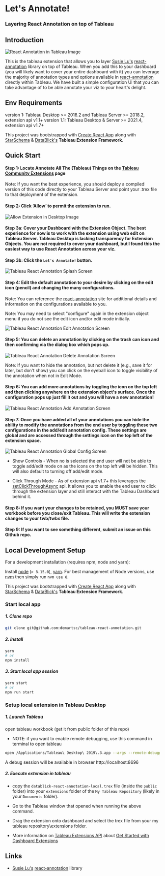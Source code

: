 # Let's Annotate!
### Layering React Annotation on top of Tableau

## Introduction

![React Annotation in Tableau Image](./docs/D1-Annotations.gif)

This is the tableau extension that allows you to layer [Susie Lu's](https://twitter.com/datatoviz?lang=en) [react-annotation](https://react-annotation.susielu.com/) library on top of Tableau. When you add this to your dashboard (you will likely want to cover your entire dashboard with it) you can leverage the majority of annotation types and options available in [react-annotation](https://react-annotation.susielu.com/) directly within Tableau. We have built a simple configuration UI that you can take advantage of to be able annotate your viz to your heart's delight. 

## Env Requirements
version 1: Tableau Desktop >= 2018.2 and Tableau Server >= 2018.2, extension api v1.1+
version 1.1: Tableau Desktop & Server >= 2021.4, extension api v1.7+

This project was bootstrapped with [Create React App](https://github.com/facebook/create-react-app) along with [StarSchema](https://starschema.com/) & [DataBlick's](https://www.datablick.com/) **Tableau Extension Framework**.

## Quick Start
#### Step 1: Locate Annotate All The (Tableau) Things on the [Tableau Community Extensions](https://tableau.github.io/extensions-api/community/) page

Note: If you want the best experience, you should deploy a compiled version of this code directly to your Tableau Server and point your .trex file to that deployment of the extension. 

#### Step 2: Click ‘Allow’ to permit the extension to run.

![Allow Extension in Desktop Image](./docs/Allow-extension.png)

#### Step 3a: Cover your Dashboard with the Extension Object. The best experience for now is to work with the extension using web edit on Tableau Server. Tableau Desktop is lacking transparency for Extension Objects. You are not required to cover your dashboard, but I found this the easiest way to use React Annotation across your viz. 

#### Step 3b: Click the `Let's Annotate!` button. 

![Tableau React Annotation Splash Screen](./docs/Cover-Dashboard.png)

#### Step 4: Edit the default annotation to your desire by clicking on the edit icon (pencil) and changing the many configurations. 

Note: You can reference the [react-annotation](https://react-annotation.susielu.com/) site for additional details and information on the configurations available to you.

Note: You may need to select "configure" again in the extension object menu if you do not see the edit icon and/or edit mode initially. 

![Tableau React Annotation Edit Annotation Screen](./docs/Edit-Annotation.png)

#### Step 5: You can delete an annotation by clicking on the trash can icon and then confirming via the dialog box which pops up. 

![Tableau React Annotation Delete Annotation Screen](./docs/Delete-Annotation.png)

Note: If you want to hide the annotation, but not delete it (e.g., save it for later, but don't show) you can click on the eyeball icon to toggle visibility of the annotation when not in Edit Mode. 

#### Step 6: You can add more annotations by toggling the icon on the top left and then clicking anywhere on the extension object's surface. Once the configuration pops up just fill it out and you will have a new annotation!

![Tableau React Annotation Add Annotation Screen](./docs/Add-Annotation.png)

#### Step 7: Once you have added all of your annotations you can hide the ability to modify the annotations from the end user by toggling these two configurations in the add/edit annotation config. These settings are global and are accessed through the settings icon on the top left of the extension space.

![Tableau React Annotation Global Config Screen](./docs/Global-Config.png)

* Show Controls - When no is selected the end user will not be able to toggle add/edit mode on as the icons on the top left will be hidden. This will also default to turning off add/edit mode. 

* Click Through Mode - As of extension api v1.7+ this leverages the [setClickThroughAsync](https://tableau.github.io/extensions-api/docs/interfaces/extensions.html#setclickthroughasync) api. It allows you to enable the end user to click through the extension layer and still interact with the Tableau Dashboard behind it. 

#### Step 8: If you want your changes to be retained, you **MUST** save your workbook before you close/exit Tableau. This will write the extension changes to your twb/twbx file. 

#### Step 9: If you want to see something different, submit an issue on this Github repo. 

## Local Development Setup
For a development installation (requires npm, node and yarn):

Install [node](https://nodejs.org/en/download/package-manager/) (`> 8.15.0`), [yarn](https://yarnpkg.com/en/docs/install). For best management of Node versions, use [nvm](https://github.com/creationix/nvm)
then simply run `nvm use 8`.

This project was bootstrapped with [Create React App](https://github.com/facebook/create-react-app) along with [StarSchema](https://starschema.com/) & [DataBlick's](https://www.datablick.com/) **Tableau Extension Framework**.

### Start local app
##### 1. Clone repo
```sh
git clone git@github.com:demartsc/tableau-react-annotation.git
```

##### 2. Install
```sh
yarn
# or
npm install
```

##### 3. Start local app session
```sh
yarn start
# or
npm run start
```

### Setup local extension in Tableau Desktop
##### 1. Launch Tableau
open tableau workbook (get it from public folder of this repo)
- NOTE: if you want to enable remote debugging, use this command in terminal to open tableau

```sh
open /Applications/Tableau\ Desktop\ 2019\.3.app --args --remote-debugging-port=8696
```

A debug session will be available in browser http://localhost:8696

##### 2. Execute extension in tableau

- copy the `datablick-react-annotation-local.trex` file (inside the `public` folder) into your `extensions` folder of the `My Tableau Repository` (likely in your `Documents` folder).

- Go to the Tableau window that opened when running the above command.

- Drag the extension onto dashboard and select the trex file from your my tableau repository\extensions folder.

- More information on [Tableau Extensions API](https://tableau.github.io/extensions-api/#) about [Get Started with Dashboard Extensions
](https://tableau.github.io/extensions-api/docs/trex_getstarted.html)

## Links
- [Susie Lu's](https://twitter.com/datatoviz?lang=en) [react-annotation](https://react-annotation.susielu.com/) library
